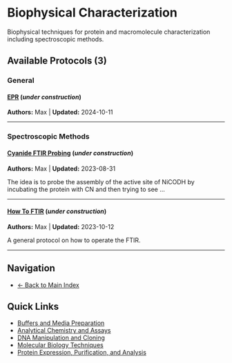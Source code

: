 # Biophysical Characterization

Biophysical techniques for protein and macromolecule characterization including spectroscopic methods.

## Available Protocols (3)

### General

#### [EPR](EPR_cryo_setUP.md) (*under construction*)
**Authors:** Max | **Updated:** 2024-10-11

---

### Spectroscopic Methods

#### [Cyanide FTIR Probing](Cyanide-FTIR-Probing.md) (*under construction*)
**Authors:** Max | **Updated:** 2023-08-31

The idea is to probe the assembly of the active site of NiCODH by incubating the protein with CN and then trying to see ...

---

#### [How To FTIR](How-To-FTIR.md) (*under construction*)
**Authors:** Max | **Updated:** 2023-10-12

A general protocol on how to operate the FTIR.

---


## Navigation

- [← Back to Main Index](../README.md)

## Quick Links

- [Buffers and Media Preparation](../Buffers/)
- [Analytical Chemistry and Assays](../Chemistry/)
- [DNA Manipulation and Cloning](../Dna/)
- [Molecular Biology Techniques](../Molbio/)
- [Protein Expression, Purification, and Analysis](../Protein/)
